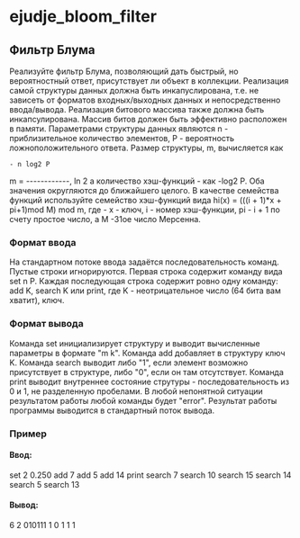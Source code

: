 # ejudje_bloom_filter
## Фильтр Блума
Реализуйте фильтр Блума, позволяющий дать быстрый, но вероятностный
ответ, присутствует ли объект в коллекции.
Реализация самой структуры данных должна быть инкапуслирована, т.е. не
зависеть от форматов входных/выходных данных и непосредственно
ввода/вывода.
Реализация битового массива также должна быть инкапсулирована. Массив
битов должен быть эффективно расположен в памяти.
Параметрами структуры данных являются n - приблизительное количество
элементов, P - вероятность ложноположительного ответа.
Размер структуры, m, вычисляется как

    - n log2 P
m = ------------,
      ln 2
а количество хэш-функций - как -log2 P. Оба значения округляются до
ближайшего целого.
В качестве семейства функций используйте семейство хэш-функций вида
hi(x) = (((i + 1)*x + pi+1)mod M) mod m,
где - x - ключ, i - номер хэш-функции, pi - i + 1 по счету простое число, а M -31ое число Мерсенна.
### Формат ввода
На стандартном потоке ввода задаётся последовательность команд. Пустые
строки игнорируются.
Первая строка содержит команду вида set n P.
Каждая последующая строка содержит ровно одну команду: add K, search K
или print, где K - неотрицательное число (64 бита вам хватит), ключ.
### Формат вывода
Команда set инициализирует структуру и выводит вычисленные параметры в
формате "m k".
Команда add добавляет в структуру ключ K.
Команда search выводит либо "1", если элемент возможно присутствует в
структуре, либо "0", если он там отсутствует.
Команда print выводит внутреннее состояние струтуры - последовательность
из 0 и 1, не разделенную пробелами.
В любой непонятной ситуации результатом работы любой команды будет
"error".
Результат работы программы выводится в стандартный поток вывода.
### Пример
#### Ввод:
set 2 0.250
add 7
add 5
add 14
print
search 7
search 10
search 15
search 14
search 5
search 13
#### Вывод:
6 2
010111
1
0
1
1
1
